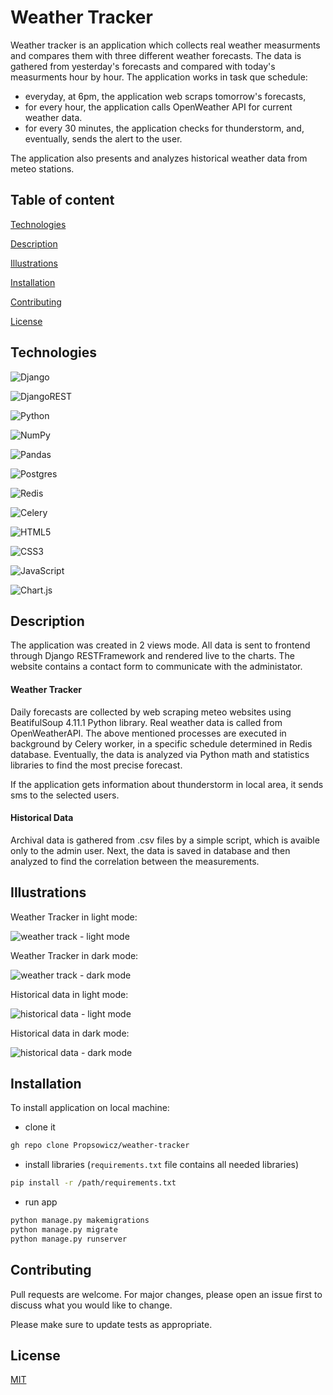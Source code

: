 # Weather Tracker

Weather tracker is an application which collects real weather measurments and compares them with three different weather forecasts. The data is gathered from yesterday's forecasts and compared with today's measurments hour by hour. The application works in task que schedule:
- everyday, at 6pm, the application web scraps tomorrow's forecasts,
- for every hour, the application calls OpenWeather API for current weather data.
- for every 30 minutes, the application checks for thunderstorm, and, eventually, sends the alert to the user.

The application also presents and analyzes historical weather data from meteo stations.

## Table of content

[Technologies](#technologies)

[Description](#description)

[Illustrations](#illustrationsders)

[Installation](#installation)

[Contributing](#contributing)

[License](#license)

## Technologies

![Django](https://img.shields.io/badge/django-%23092E20.svg?style=for-the-badge&logo=django&logoColor=white)

![DjangoREST](https://img.shields.io/badge/DJANGO-REST-ff1709?style=for-the-badge&logo=django&logoColor=white&color=ff1709&labelColor=gray)

![Python](https://img.shields.io/badge/python-3670A0?style=for-the-badge&logo=python&logoColor=ffdd54)

![NumPy](https://img.shields.io/badge/numpy-%23013243.svg?style=for-the-badge&logo=numpy&logoColor=white)

![Pandas](https://img.shields.io/badge/pandas-%23150458.svg?style=for-the-badge&logo=pandas&logoColor=white)

![Postgres](https://img.shields.io/badge/postgres-%23316192.svg?style=for-the-badge&logo=postgresql&logoColor=white)

![Redis](https://img.shields.io/badge/redis-%23DD0031.svg?style=for-the-badge&logo=redis&logoColor=white)

![Celery](https://img.shields.io/badge/celery-%2337814A.svg?&style=for-the-badge&logo=celery&logoColor=white)

![HTML5](https://img.shields.io/badge/html5-%23E34F26.svg?style=for-the-badge&logo=html5&logoColor=white)

![CSS3](https://img.shields.io/badge/css3-%231572B6.svg?style=for-the-badge&logo=css3&logoColor=white)

![JavaScript](https://img.shields.io/badge/javascript-%23323330.svg?style=for-the-badge&logo=javascript&logoColor=%23F7DF1E)

![Chart.js](https://img.shields.io/badge/chart.js-F5788D.svg?style=for-the-badge&logo=chart.js&logoColor=white)

## Description

The application was created in 2 views mode. All data is sent to frontend through Django RESTFramework and rendered live to the charts. The website contains a contact form to communicate with the administator.

#### Weather Tracker

Daily forecasts are collected by web scraping meteo websites using BeatifulSoup 4.11.1 Python library. Real weather data is called from OpenWeatherAPI. The above mentioned processes are executed in background by Celery worker, in a specific schedule determined in Redis database. Eventually, the data is analyzed via Python math and statistics libraries to find the most precise forecast.

If the application gets information about thunderstorm in local area, it sends sms to the selected users. 

#### Historical Data

Archival data is gathered from .csv files by a simple script, which is avaible only to the admin user. Next, the data is saved in database and then analyzed to find the correlation between the measurements. 

## Illustrations

Weather Tracker in light mode:

![weather track - light mode](https://github.com/Propsowicz/weather-tracker/blob/main/illustrations/h-p-lm.webp?raw=true)

Weather Tracker in dark mode:

![weather track - dark mode](https://github.com/Propsowicz/weather-tracker/blob/main/illustrations/h-p-dm.webp?raw=true)

Historical data in light mode:

![historical data - light mode](https://github.com/Propsowicz/weather-tracker/blob/main/illustrations/h-d-lm.webp?raw=true)

Historical data in dark mode:

![historical data - dark mode](https://github.com/Propsowicz/weather-tracker/blob/main/illustrations/h-d-dm.webp?raw=true)


## Installation

To install application on local machine:
- clone it
```bash
gh repo clone Propsowicz/weather-tracker
```
- install libraries (```requirements.txt``` file contains all needed libraries)
```bash
pip install -r /path/requirements.txt
```
- run app
```bash
python manage.py makemigrations
python manage.py migrate
python manage.py runserver
```

## Contributing
Pull requests are welcome. For major changes, please open an issue first to discuss what you would like to change.

Please make sure to update tests as appropriate.

## License
[MIT](https://choosealicense.com/licenses/mit/)
